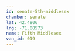 ```yaml
---
id: senate-5th-middlesex
chamber: senate
lat: 42.4806
lng: -71.08573
name: Fifth Middlesex
van_id: 019
---
```

